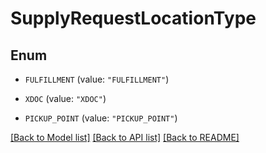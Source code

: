 # SupplyRequestLocationType

## Enum


* `FULFILLMENT` (value: `"FULFILLMENT"`)

* `XDOC` (value: `"XDOC"`)

* `PICKUP_POINT` (value: `"PICKUP_POINT"`)


[[Back to Model list]](../README.md#documentation-for-models) [[Back to API list]](../README.md#documentation-for-api-endpoints) [[Back to README]](../README.md)



